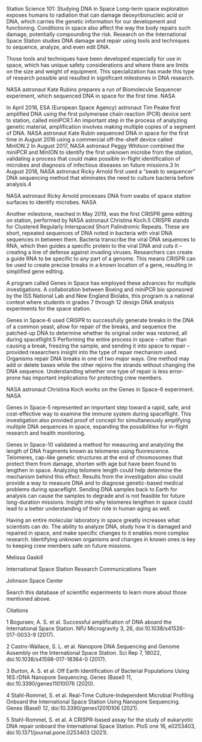 Station Science 101: Studying DNA in Space 
 Long-term space exploration exposes humans to radiation that can damage deoxyribonucleic acid or DNA, which carries the genetic information for our development and functioning. Conditions in space also affect the way the body repairs such damage, potentially compounding the risk. Research on the International Space Station studies DNA damage and repair using tools and techniques to sequence, analyze, and even edit DNA.

Those tools and techniques have been developed especially for use in space, which has unique safety considerations and where there are limits on the size and weight of equipment. This specialization has made this type of research possible and resulted in significant milestones in DNA research.

NASA astronaut Kate Rubins prepares a run of Biomolecule Sequencer experiment, which sequenced DNA in space for the first time. NASA

In April 2016, ESA (European Space Agency) astronaut Tim Peake first amplified DNA using the first polymerase chain reaction (PCR) device sent to station, called miniPCR.1 An important step in the process of analyzing genetic material, amplification involves making multiple copies of a segment of DNA. NASA astronaut Kate Rubin sequenced DNA in space for the first time in August 2016 using a commercial off-the-shelf device called MinION.2 In August 2017, NASA astronaut Peggy Whitson combined the miniPCR and MinION to identify the first unknown microbe from the station, validating a process that could make possible in-flight identification of microbes and diagnosis of infectious diseases on future missions.3 In August 2018, NASA astronaut Ricky Arnold first used a “swab to sequencer” DNA sequencing method that eliminates the need to culture bacteria before analysis.4

NASA astronaut Ricky Arnold processes DNA from swabs of space station surfaces to identify microbes. NASA

Another milestone, reached in May 2019, was the first CRISPR gene editing on station, performed by NASA astronaut Christina Koch.5 CRISPR stands for Clustered Regularly Interspaced Short Palindromic Repeats. These are short, repeated sequences of DNA noted in bacteria with viral DNA sequences in between them. Bacteria transcribe the viral DNA sequences to RNA, which then guides a specific protein to the viral DNA and cuts it – creating a line of defense against invading viruses. Researchers can create a guide RNA to be specific to any part of a genome. This means CRISPR can be used to create precise breaks in a known location of a gene, resulting in simplified gene editing.

A program called Genes in Space has employed these advances for multiple investigations. A collaboration between Boeing and miniPCR bio sponsored by the ISS National Lab and New England Biolabs, this program is a national contest where students in grades 7 through 12 design DNA analysis experiments for the space station.

Genes in Space-6 used CRISPR to successfully generate breaks in the DNA of a common yeast, allow for repair of the breaks, and sequence the patched-up DNA to determine whether its original order was restored, all during spaceflight.5 Performing the entire process in space – rather than causing a break, freezing the sample, and sending it into space to repair –provided researchers insight into the type of repair mechanism used. Organisms repair DNA breaks in one of two major ways. One method may add or delete bases while the other rejoins the strands without changing the DNA sequence. Understanding whether one type of repair is less error-prone has important implications for protecting crew members.

NASA astronaut Christina Koch works on the Genes in Space-6 experiment. NASA

Genes in Space-5 represented an important step toward a rapid, safe, and cost-effective way to examine the immune system during spaceflight. This investigation also provided proof of concept for simultaneously amplifying multiple DNA sequences in space, expanding the possibilities for in-flight research and health monitoring.

Genes in Space-10 validated a method for measuring and analyzing the length of DNA fragments known as telomeres using fluorescence. Telomeres, cap-like genetic structures at the end of chromosomes that protect them from damage, shorten with age but have been found to lengthen in space. Analyzing telomere length could help determine the mechanism behind this effect. Results from the investigation also could provide a way to measure DNA and to diagnose genetic-based medical problems during spaceflight. Sending DNA samples back to Earth for analysis can cause the samples to degrade and is not feasible for future long-duration missions. Insight into why telomeres lengthen in space could lead to a better understanding of their role in human aging as well.

Having an entire molecular laboratory in space greatly increases what scientists can do. The ability to analyze DNA, study how it is damaged and repaired in space, and make specific changes to it enables more complex research. Identifying unknown organisms and changes in known ones is key to keeping crew members safe on future missions.

Melissa Gaskill

International Space Station Research Communications Team

Johnson Space Center

Search this database of scientific experiments to learn more about those mentioned above.

Citations

1 Boguraev, A. S. et al. Successful amplification of DNA aboard the International Space Station. NPJ Microgravity 3, 26, doi:10.1038/s41526-017-0033-9 (2017).

2 Castro-Wallace, S. L. et al. Nanopore DNA Sequencing and Genome Assembly on the International Space Station. Sci Rep 7, 18022, doi:10.1038/s41598-017-18364-0 (2017).

3 Burton, A. S. et al. Off Earth Identification of Bacterial Populations Using 16S rDNA Nanopore Sequencing. Genes (Basel) 11, doi:10.3390/genes11010076 (2020).

4 Stahl-Rommel, S. et al. Real-Time Culture-Independent Microbial Profiling Onboard the International Space Station Using Nanopore Sequencing. Genes (Basel) 12, doi:10.3390/genes12010106 (2021).

5 Stahl-Rommel, S. et al. A CRISPR-based assay for the study of eukaryotic DNA repair onboard the International Space Station. PloS one 16, e0253403, doi:10.1371/journal.pone.0253403 (2021).
